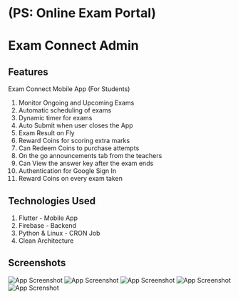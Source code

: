 
# (PS: Online Exam Portal)
# Exam Connect Admin
## Features

Exam Connect Mobile App (For Students)

1. Monitor Ongoing and Upcoming Exams
2. Automatic scheduling of exams
3. Dynamic timer for exams
4. Auto Submit when user closes the App
5. Exam Result on Fly
6. Reward Coins for scoring extra marks
7. Can Redeem Coins to purchase attempts
8. On the go announcements tab from the teachers
9. Can View the answer key after the exam ends
10. Authentication for Google Sign In
11. Reward Coins on every exam taken

## Technologies Used
1. Flutter - Mobile App
2. Firebase - Backend
3. Python & Linux - CRON Job
4. Clean Architecture


## Screenshots

![App Screenshot](https://firebasestorage.googleapis.com/v0/b/examconnect-da70a.appspot.com/o/misc%2Fstudentconnect%2F10.png?alt=media&token=bffefc20-df6e-474a-b1c5-e344744e9078)
![App Screenshot](https://firebasestorage.googleapis.com/v0/b/examconnect-da70a.appspot.com/o/misc%2Fstudentconnect%2F11.png?alt=media&token=e2d9e7ce-bfca-4a61-8753-6df1ba24454e)
![App Screenshot](https://firebasestorage.googleapis.com/v0/b/examconnect-da70a.appspot.com/o/misc%2Fstudentconnect%2F12.png?alt=media&token=5d5e57c6-61fe-4f41-bebb-c9fa702df03d)
![App Screenshot](https://firebasestorage.googleapis.com/v0/b/examconnect-da70a.appspot.com/o/misc%2Fstudentconnect%2F14.png?alt=media&token=a05c79b2-9483-43ca-856f-be2e3955cf46)
![App Screnshot](https://firebasestorage.googleapis.com/v0/b/examconnect-da70a.appspot.com/o/misc%2Fstudentconnect%2F16.png?alt=media&token=992d72ce-c818-44fa-bdc3-f3412a1c3a13)


